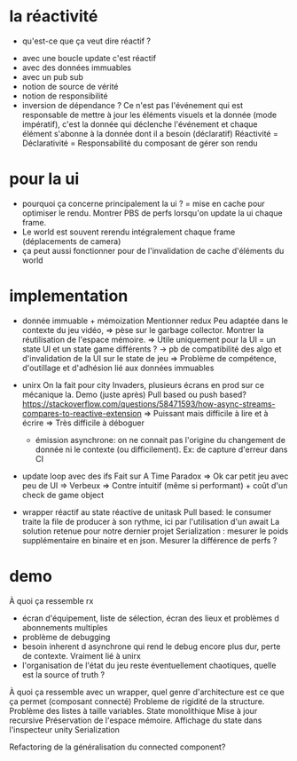 # la réactivité

- qu'est-ce que ça veut dire réactif ? 
* avec une boucle update c'est réactif 
* avec des données immuables
* avec un pub sub
* notion de source de vérité 
* notion de responsibilité
* inversion de dépendance ? Ce n'est pas l'événement qui est responsable de mettre à jour les éléments visuels et la donnée (mode impératif), c'est la donnée qui déclenche l'événement et chaque élément s'abonne à la donnée dont il a besoin (déclaratif)
Réactivité = Déclarativité = Responsabilité du composant de gérer son rendu

# pour la ui

- pourquoi ça concerne principalement la ui ? 
= mise en cache pour optimiser le rendu. 
Montrer PBS de perfs lorsqu'on update la ui chaque frame. 
- Le world est souvent rerendu intégralement chaque frame (déplacements de camera)
- ça peut aussi fonctionner pour de l'invalidation de cache d'éléments du world

# implementation

- donnée immuable + mémoization
Mentionner redux
Peu adaptée dans le contexte du jeu vidéo, 
=> pèse sur le garbage collector. Montrer la réutilisation de l'espace mémoire.
=> Utile uniquement pour la UI = un state UI et un state game différents ? → pb de compatibilité des algo et d'invalidation de la UI sur le state de jeu
=> Problème de compétence, d'outillage et d'adhésion lié aux données immuables

- unirx
On la fait pour city Invaders, plusieurs écrans en prod sur ce mécanique la. Demo (juste après) 
Pull based ou push based? 
https://stackoverflow.com/questions/58471593/how-async-streams-compares-to-reactive-extension
=> Puissant mais difficile à lire et à écrire
=> Très difficile à déboguer
    - émission asynchrone: on ne connait pas l'origine du changement de donnée ni le contexte (ou difficilement). Ex: de capture d'erreur dans CI

- update loop avec des ifs
Fait sur A Time Paradox
=> Ok car petit jeu avec peu de UI
=> Verbeux
=> Contre intuitif (même si performant) + coût d'un check de game object

- wrapper réactif au state
réactive de unitask
Pull based: le consumer traite la file de producer à son rythme, ici par l'utilisation d'un await
La solution retenue pour notre dernier projet
Serialization : mesurer le poids supplémentaire en binaire et en json. 
Mesurer la différence de perfs ? 

# demo

À quoi ça ressemble rx
- écran d'équipement, liste de sélection, écran des lieux et problèmes d abonnements multiples
- problème de debugging 
- besoin inherent d asynchrone qui rend le debug encore plus dur, perte de contexte. Vraiment lié à unirx
- l'organisation de l'état du jeu reste éventuellement chaotiques, quelle est la source of truth ? 

À quoi ça ressemble avec un wrapper, quel genre d'architecture est ce que ça permet (composant connecté)
Probleme de rigidité de la structure. 
Problème des listes à taille variables. 
State monolithique
Mise à jour recursive
Préservation de l'espace mémoire. 
Affichage du state dans l'inspecteur unity
Serialization 

Refactoring de la généralisation du connected component? 




